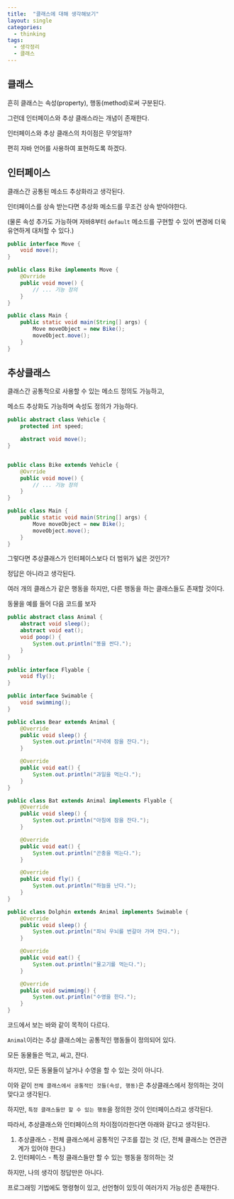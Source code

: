 ```yaml
---
title:  "클래스에 대해 생각해보기"
layout: single
categories:
  - thinking
tags:
  - 생각정리
  - 클래스
---
```


## 클래스
흔히 클래스는 속성(property), 행동(method)로써 구분된다.

그런데 인터페이스와 추상 클래스라는 개념이 존재한다.

인터페이스와 추상 클래스의 차이점은 무엇일까?

편히 자바 언어를 사용하여 표현하도록 하겠다.

## 인터페이스
클래스간 공통된 메소드 추상화라고 생각된다.

인터페이스를 상속 받는다면 추상화 메소드를 무조건 상속 받아야한다.

(물론 속성 추가도 가능하며 자바8부터 `default` 메소드를 구현할 수 있어 변경에 더욱 유연하게 대처할 수 있다.)

```java
public interface Move {
    void move();
}

public class Bike implements Move {
    @Ovrride
    public void move() {
        // ... 기능 정의
    }
}

public class Main {
    public static void main(String[] args) {
        Move moveObject = new Bike();
        moveObject.move();
    }
}
```

## 추상클래스
클래스간 공통적으로 사용할 수 있는 메소드 정의도 가능하고, 

메소드 추상화도 가능하며 속성도 정의가 가능하다.

```java
public abstract class Vehicle {
    protected int speed;

    abstract void move();
}


public class Bike extends Vehicle {
    @Ovrride
    public void move() {
        // ... 기능 정의
    }
}

public class Main {
    public static void main(String[] args) {
        Move moveObject = new Bike();
        moveObject.move();
    }
}
```

그렇다면 추상클래스가 인터페이스보다 더 범위가 넓은 것인가?

정답은 아니라고 생각된다.

여러 개의 클래스가 같은 행동을 하지만, 다른 행동을 하는 클래스들도 존재할 것이다.

동물을 예를 들어 다음 코드를 보자

```java
public abstract class Animal {
    abstract void sleep();
    abstract void eat();
    void poop() {
        System.out.println("똥을 싼다.");
    }
}

public interface Flyable {
    void fly();
}

public interface Swimable {
    void swimming();
}

public class Bear extends Animal {
    @Override
    public void sleep() {
        System.out.println("저녁에 잠을 잔다.");
    }

    @Override
    public void eat() {
        System.out.println("과일을 먹는다.");
    }
}

public class Bat extends Animal implements Flyable {
    @Override
    public void sleep() {
        System.out.println("아침에 잠을 잔다.");
    }

    @Override
    public void eat() {
        System.out.println("곤충을 먹는다.");
    }

    @Override
    public void fly() {
        System.out.println("하늘을 난다.");
    }
}

public class Dolphin extends Animal implements Swimable {
    @Override
    public void sleep() {
        System.out.println("좌뇌 우뇌를 번갈아 가며 잔다.");
    }

    @Override
    public void eat() {
        System.out.println("물고기를 먹는다.");
    }

    @Override
    public void swimming() {
        System.out.println("수영을 한다.");
    }
}
```

코드에서 보는 바와 같이 목적이 다르다.

`Animal`이라는 추상 클래스에는 공통적인 행동들이 정의되어 있다.

모든 동물들은 먹고, 싸고, 잔다.

하지만, 모든 동물들이 날거나 수영을 할 수 있는 것이 아니다.

이와 같이 `전체 클래스에서 공통적인 것들(속성, 행동)`은 추상클래스에서 정의하는 것이 맞다고 생각된다.

하지만, `특정 클래스들만 할 수 있는 행동`을 정의한 것이 인터페이스라고 생각된다.

따라서, 추상클래스와 인터페이스의 차이점이라한다면 아래와 같다고 생각된다.

1. 추상클래스 - 전체 클래스에서 공통적인 구조를 잡는 것 (단, 전체 클래스는 연관관계가 있어야 한다.)
2. 인터페이스 - 특정 클래스들만 할 수 있는 행동을 정의하는 것

하지만, 나의 생각이 정답만은 아니다.

프로그래밍 기법에도 명령형이 있고, 선언형이 있듯이 여러가지 가능성은 존재한다.
